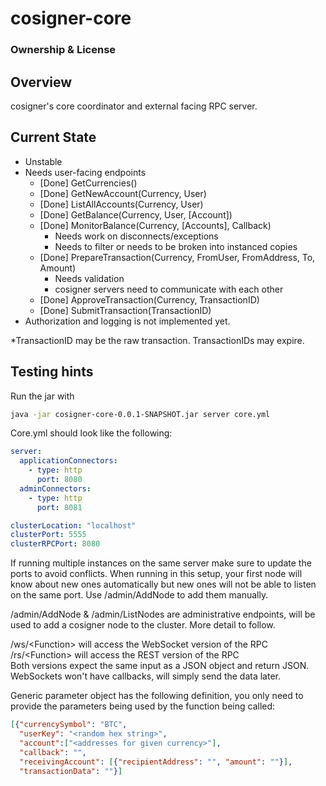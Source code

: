 # cosigner-core

### Ownership & License

## Overview

cosigner's core coordinator and external facing RPC server.  

## Current State
- Unstable 
- Needs user-facing endpoints
  - [Done] GetCurrencies() 
  - [Done] GetNewAccount(Currency, User)
  - [Done] ListAllAccounts(Currency, User)
  - [Done] GetBalance(Currency, User, [Account]) 
  - [Done] MonitorBalance(Currency, [Accounts], Callback)
    - Needs work on disconnects/exceptions
    - Needs to filter or needs to be broken into instanced copies     
  - [Done] PrepareTransaction(Currency, FromUser, FromAddress, To, Amount)   
    - Needs validation
    - cosigner servers need to communicate with each other    
  - [Done] ApproveTransaction(Currency, TransactionID)      
  - [Done] SubmitTransaction(TransactionID)
- Authorization and logging is not implemented yet.

*TransactionID may be the raw transaction. TransactionIDs may expire. 

## Testing hints

Run the jar with
```bash
java -jar cosigner-core-0.0.1-SNAPSHOT.jar server core.yml
```

Core.yml should look like the following:
```yml
server:
  applicationConnectors:
    - type: http
      port: 8080      
  adminConnectors:
    - type: http
      port: 8081

clusterLocation: "localhost"
clusterPort: 5555
clusterRPCPort: 8080
```

If running multiple instances on the same server make sure to update the ports to avoid conflicts. When running in this setup, your first node will know about new ones automatically but new ones will not be able to listen on the same port. Use /admin/AddNode to add them manually.  

/admin/AddNode & /admin/ListNodes are administrative endpoints, will be used to add a cosigner node to the cluster. More detail to follow.

/ws/\<Function\> will access the WebSocket version of the RPC <br/>
/rs/\<Function\> will access the REST version of the RPC <br/>
Both versions expect the same input as a JSON object and return JSON. WebSockets won't have callbacks, will simply send the data later.

Generic parameter object has the following definition, you only need to provide the parameters being used by the function being called:
```json
[{"currencySymbol": "BTC",
  "userKey": "<random hex string>",
  "account":["<addresses for given currency>"],
  "callback": "",
  "receivingAccount": [{"recipientAddress": "", "amount": ""}],
  "transactionData": ""}]
```
